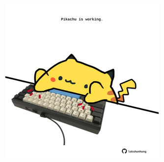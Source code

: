 <!-- built at 16/04/2024, 02:07:18 UTC -->
<p align="center">
  <img width="500" height="500" src="./ReadmeImage.svg">
</p>

